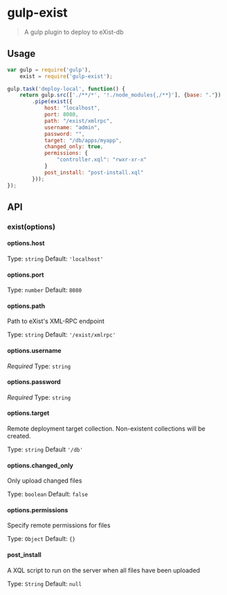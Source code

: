 # gulp-exist
> A gulp plugin to deploy to eXist-db 

## Usage

```js
var	gulp = require('gulp'),
	exist = require('gulp-exist');

gulp.task('deploy-local', function() {
	return gulp.src(['./**/*', '!./node_modules{,/**}'], {base: "."})
		.pipe(exist({
			host: "localhost",
			port: 8080,
			path: "/exist/xmlrpc",
			username: "admin",
			password: "",
			target: "/db/apps/myapp",
			changed_only: true,
			permissions: {
				"controller.xql": "rwxr-xr-x"
			}
 			post_install: "post-install.xql"
		}));
});
```

## API

### exist(options)

#### options.host

Type: `string`
Default: `'localhost'`

#### options.port

Type: `number`
Default: `8080`

#### options.path

Path to eXist's XML-RPC endpoint

Type: `string`
Default: `'/exist/xmlrpc'`

#### options.username

*Required*
Type: `string`

#### options.password

*Required*
Type: `string`

#### options.target

Remote deployment target collection. Non-existent collections will be created.

Type: `string`
Default `'/db'`

#### options.changed_only

Only upload changed files

Type: `boolean`
Default: `false`

#### options.permissions

Specify remote permissions for files

Type: `Object`
Default: `{}`

#### post_install

A XQL script to run on the server when all files have been uploaded

Type: `String`
Default: `null`
